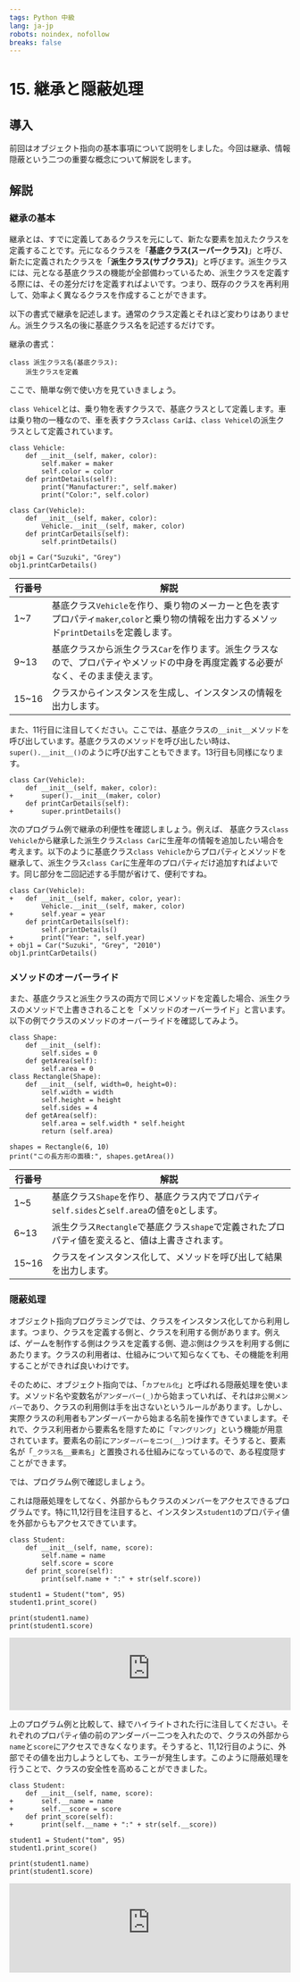 ```yaml
---
tags: Python 中級
lang: ja-jp
robots: noindex, nofollow
breaks: false
---
```


<style>
.code {
user-select: none;
-ms-user-select: none;
-webkit-user-select: none;
cursor: not-allowed
}
</style>

# 15. 継承と隠蔽処理
## 導入
前回はオブジェクト指向の基本事項について説明をしました。今回は継承、情報隠蔽という二つの重要な概念について解説をします。

## 解説

### 継承の基本

継承とは、すでに定義してあるクラスを元にして、新たな要素を加えたクラスを定義することです。元になるクラスを「**基底クラス(スーパークラス)**」と呼び、新たに定義されたクラスを「**派生クラス(サブクラス)**」と呼びます。派生クラスには、元となる基底クラスの機能が全部備わっているため、派生クラスを定義する際には、その差分だけを定義すればよいです。つまり、既存のクラスを再利用して、効率よく異なるクラスを作成することができます。

以下の書式で継承を記述します。通常のクラス定義とそれほど変わりはありません。派生クラス名の後に基底クラス名を記述するだけです。

継承の書式：
```python=
class 派生クラス名(基底クラス):
    派生クラスを定義
```
ここで、簡単な例で使い方を見ていきましょう。

`class Vehicel`とは、乗り物を表すクラスで、基底クラスとして定義します。車は乗り物の一種なので、車を表すクラス`class Car`は、`class Vehicel`の派生クラスとして定義されています。
```python=1
class Vehicle:
    def __init__(self, maker, color):
        self.maker = maker
        self.color = color
    def printDetails(self):
        print("Manufacturer:", self.maker)
        print("Color:", self.color)

class Car(Vehicle):
    def __init__(self, maker, color):
        Vehicle.__init__(self, maker, color)
    def printCarDetails(self):
        self.printDetails()
        
obj1 = Car("Suzuki", "Grey")
obj1.printCarDetails()
```
|行番号|解説|
|---|---|
|1~7|基底クラス`Vehicle`を作り、乗り物のメーカーと色を表すプロパティ`maker`,`color`と乗り物の情報を出力するメソッド`printDetails`を定義します。|
|9~13|基底クラスから派生クラス`Car`を作ります。派生クラスなので、プロパティやメソッドの中身を再度定義する必要がなく、そのまま使えます。|
|15~16|クラスからインスタンスを生成し、インスタンスの情報を出力します。|
また、11行目に注目してください。ここでは、基底クラスの`__init__`メソッドを呼び出しています。基底クラスのメソッドを呼び出したい時は、`super().__init__()`のように呼び出すこともできます。13行目も同様になります。
```diff=9
class Car(Vehicle):
    def __init__(self, maker, color):
+       super().__init__(maker, color)
    def printCarDetails(self):
+       super.printDetails()
```

次のプログラム例で継承の利便性を確認しましょう。例えば、
基底クラス`class Vehicle`から継承した派生クラス`class Car`に生産年の情報を追加したい場合を考えます。以下のように基底クラス`class Vehicle`からプロパティとメソッドを継承して、派生クラス`class Car`に生産年のプロパティだけ追加すればよいです。同じ部分を二回記述する手間が省けて、便利ですね。

```diff=9
class Car(Vehicle):
+   def __init__(self, maker, color, year):
        Vehicle.__init__(self, maker, color)
+       self.year = year
    def printCarDetails(self):
        self.printDetails()
+       print("Year: ", self.year)
+ obj1 = Car("Suzuki", "Grey", "2010")
obj1.printCarDetails()
```
### メソッドのオーバーライド
また、基底クラスと派生クラスの両方で同じメソッドを定義した場合、派生クラスのメソッドで上書きされることを「メソッドのオーバーライド」と言います。以下の例でクラスのメソッドのオーバーライドを確認してみよう。
```python=1
class Shape:
    def __init__(self): 
        self.sides = 0
    def getArea(self):
        self.area = 0
class Rectangle(Shape):  
    def __init__(self, width=0, height=0):
        self.width = width
        self.height = height
        self.sides = 4
    def getArea(self):
        self.area = self.width * self.height
        return (self.area)

shapes = Rectangle(6, 10)
print("この長方形の面積:", shapes.getArea())
```
|行番号|解説|
|---|---|
|1~5|基底クラス`Shape`を作り、基底クラス内でプロパティ`self.sides`と`self.area`の値を`0`とします。|
|6~13|派生クラス`Rectangle`で基底クラス`shape`で定義されたプロパティ値を変えると、値は上書きされます。|
|15~16|クラスをインスタンス化して、メソッドを呼び出して結果を出力します。|

### 隠蔽処理
オブジェクト指向プログラミングでは、クラスをインスタンス化してから利用します。つまり、クラスを定義する側と、クラスを利用する側があります。例えば、ゲームを制作する側はクラスを定義する側、遊ぶ側はクラスを利用する側にあたります。クラスの利用者は、仕組みについて知らなくても、その機能を利用することができれば良いわけです。

そのために、オブジェクト指向では、「`カプセル化`」と呼ばれる隠蔽処理を使います。メソッド名や変数名が`アンダーバー(_)`から始まっていれば、それは`非公開メンバー`であり、クラスの利用側は手を出さないというルールがあります。しかし、実際クラスの利用者もアンダーバーから始まる名前を操作できていまします。それで、クラス利用者から要素名を隠すために「`マングリング`」という機能が用意されています。要素名の前に`アンダーバーを二つ(__)`つけます。そうすると、要素名が「`_クラス名__要素名`」と置換される仕組みになっているので、ある程度隠すことができます。

では、プログラム例で確認しましょう。

これは隠蔽処理をしてなく、外部からもクラスのメンバーをアクセスできるプログラムです。特に11,12行目を注目すると、インスタンス`student1`のプロパティ値を外部からもアクセスできています。
```python=1
class Student:
    def __init__(self, name, score):
        self.name = name
        self.score = score
    def print_score(self):
        print(self.name + ":" + str(self.score))

student1 = Student("tom", 95)
student1.print_score()

print(student1.name)
print(student1.score)
```
<iframe height="130px" width="100%" src="https://hiding-1.programminguec.repl.run?lite=true" scrolling="no" frameborder="no" allowtransparency="true" allowfullscreen="true" sandbox="allow-forms allow-pointer-lock allow-popups allow-same-origin allow-scripts allow-modals"></iframe>

上のプログラム例と比較して、緑でハイライトされた行に注目してください。それぞれのプロパティ値の前のアンダーバー二つを入れたので、クラスの外部から`name`と`score`にアクセスできなくなります。そうすると、11,12行目のように、外部でその値を出力しようとしても、エラーが発生します。このように隠蔽処理を行うことで、クラスの安全性を高めることができました。

```diff=
class Student:
    def __init__(self, name, score):
+       self.__name = name
+       self.__score = score
    def print_score(self):
+       print(self.__name + ":" + str(self.__score))

student1 = Student("tom", 95)
student1.print_score()

print(student1.name)
print(student1.score)
```
<iframe height="160px" width="100%" src="https://hiding2.programminguec.repl.run?lite=true" scrolling="no" frameborder="no" allowtransparency="true" allowfullscreen="true" sandbox="allow-forms allow-pointer-lock allow-popups allow-same-origin allow-scripts allow-modals"></iframe>


<div style="display:none">

## クイズ

1. `ChildClass`は`ParentClass`から継承されます。この時、書式として正しいものを選んでください。

- [ ] `class ParentClass(ChildClass):`
- [x] `class ChildClass(ParentClass):`
- [ ] `class ChildClass inherts ParentClass:`
- [ ] `class ChildClass extends ParentClass:`

2. 以下のプログラムを理解して、選択肢の中から正しい記述を選んでください。

```python=1
class parent:
    def __init__(self,param):
        self.v1=param
class child(parent):
    def __init__(self,param):
        parent.__init__(self,param)
        self.v2=param
odj=child(100)
```

- [ ] `print(odj.v1==odj.v2)の結果はFalseである`
- [ ] `print(odj.v1==odj.v2)を実行するとエラーが発生する`
- [x] `print(odj.v1)の結果は100である`
- [ ] `print(odj.v1)の結果は0である`

3. 以下のプログラムの実行結果を選んでください。
```python=1
class Parent:
    def prn(self):
        print("Parent")
class Child(Parent):
    def __init__(self):
        self.a = Parent()
    def prn(self):
        print("Child")
temp = Child()
temp.a.prn()
```

- [ ] Child
- [ ] Child Parent
- [x] Parent
- [ ] Error

4.　class Gameのメソッドgoalをクラスの外からアクセスできないようにするための正しい書式を選んでください。
```python=1
class Game:
  def goal(self):
    print("This is my goal!")
  def play(self):
    print("Go head!")
game = Game()
game.play()
game.goal()
```
- [ ] `def _goal`
- [x] `def __goal`
- [ ] `def _goal_`
- [ ] `def __goal__`

5. 以下のプログラムを実行すると、エラーが発生しました。エラーが発生する行番号を選んでください。
```python=1
class Game:
  def goal(self):
    print("This is my goal!")
  def __play(self):
    print("Go head!")
game = Game()
game.play()
game.goal()
game._Game__play()
```

- [ ] 6行目
- [x] 7行目
- [ ] 8行目
- [ ] 9行目
</div>